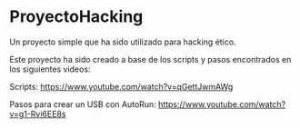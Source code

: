 # ProyectoHacking
Un proyecto simple que ha sido utilizado para hacking ético.

Este proyecto ha sido creado a base de los scripts y pasos encontrados en los siguientes videos:

Scripts:
https://www.youtube.com/watch?v=qGettJwmAWg

Pasos para crear un USB con AutoRun:
https://www.youtube.com/watch?v=g1-Rvi6EE8s
